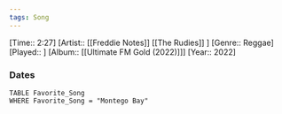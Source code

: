 ```yaml
---
tags: Song  
---
```

[Time:: 2:27]
[Artist:: [[Freddie Notes]] [[The Rudies]] ]
[Genre:: Reggae]
[Played:: ]
[Album:: [[Ultimate FM Gold (2022)]]]
[Year:: 2022]
### Dates
````dataview
TABLE Favorite_Song
WHERE Favorite_Song = "Montego Bay"
````